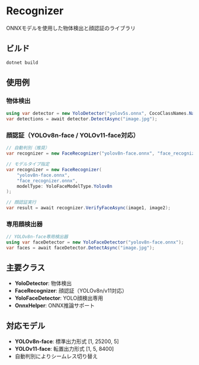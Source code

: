 # Recognizer

ONNXモデルを使用した物体検出と顔認証のライブラリ

## ビルド

```bash
dotnet build
```

## 使用例

### 物体検出
```csharp
using var detector = new YoloDetector("yolov5s.onnx", CocoClassNames.Names);
var detections = await detector.DetectAsync("image.jpg");
```

### 顔認証（YOLOv8n-face / YOLOv11-face対応）
```csharp
// 自動判別（推奨）
var recognizer = new FaceRecognizer("yolov8n-face.onnx", "face_recognizer.onnx");

// モデルタイプ指定
var recognizer = new FaceRecognizer(
    "yolov8n-face.onnx", 
    "face_recognizer.onnx",
    modelType: YoloFaceModelType.Yolov8n
);

// 顔認証実行
var result = await recognizer.VerifyFaceAsync(image1, image2);
```

### 専用顔検出器
```csharp
// YOLOv8n-face専用検出器
using var faceDetector = new YoloFaceDetector("yolov8n-face.onnx");
var faces = await faceDetector.DetectAsync("image.jpg");
```

## 主要クラス

- **YoloDetector**: 物体検出
- **FaceRecognizer**: 顔認証（YOLOv8n/v11対応）
- **YoloFaceDetector**: YOLO顔検出専用
- **OnnxHelper**: ONNX推論サポート

## 対応モデル

- **YOLOv8n-face**: 標準出力形式 [1, 25200, 5]
- **YOLOv11-face**: 転置出力形式 [1, 5, 8400]
- 自動判別によりシームレス切り替え
